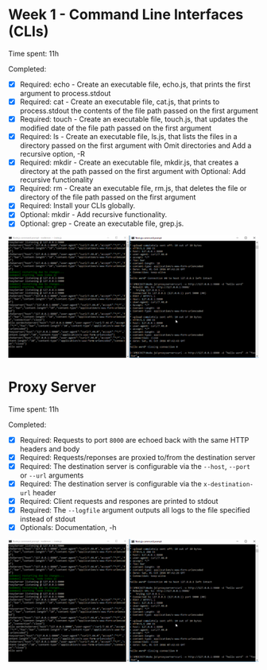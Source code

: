 # Week 1 - Command Line Interfaces (CLIs)

Time spent: 11h

Completed:

* [x] Required: echo - Create an executable file, echo.js, that prints the first argument to process.stdout
* [x] Required: cat - Create an executable file, cat.js, that prints to process.stdout the contents of the file path passed on the first argument
* [x] Required: touch - Create an executable file, touch.js, that updates the modified date of the file path passed on the first argument
* [x] Required: ls - Create an executable file, ls.js, that lists the files in a directory passed on the first argument with Omit directories and Add a recursive option, -R
* [x] Required: mkdir - Create an executable file, mkdir.js, that creates a directory at the path passed on the first argument with Optional: Add recursive functionality
* [x] Required: rm - Create an executable file, rm.js, that deletes the file or directory of the file path passed on the first argument
* [x] Required: Install your CLIs globally.
* [x] Optional: mkdir - Add recursive functionality.
* [x] Optional: grep - Create an executable file, grep.js.

![Video Walkthrough](https://github.com/k4netmt/preworknodejs/blob/master/proxyServer.gif)
# Proxy Server

Time spent: 11h

Completed:

* [x] Required: Requests to port `8000` are echoed back with the same HTTP headers and body
* [x] Required: Requests/reponses are proxied to/from the destination server
* [x] Required: The destination server is configurable via the `--host`, `--port`  or `--url` arguments
* [x] Required: The destination server is configurable via the `x-destination-url` header
* [x] Required: Client requests and respones are printed to stdout
* [x] Required: The `--logfile` argument outputs all logs to the file specified instead of stdout
* [x] Optionals: Documentation, -h

![Video Walkthrough](https://github.com/k4netmt/preworknodejs/blob/master/proxyServer.gif)




